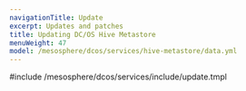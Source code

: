 ```yaml
---
navigationTitle: Update
excerpt: Updates and patches
title: Updating DC/OS Hive Metastore
menuWeight: 47
model: /mesosphere/dcos/services/hive-metastore/data.yml
---
```


#include /mesosphere/dcos/services/include/update.tmpl
